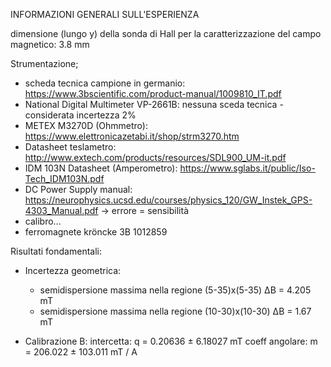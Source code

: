 INFORMAZIONI GENERALI SULL'ESPERIENZA

dimensione (lungo y) della sonda di Hall per la caratterizzazione del campo magnetico: 3.8 mm

Strumentazione;

- scheda tecnica campione in germanio: https://www.3bscientific.com/product-manual/1009810_IT.pdf
- National Digital Multimeter VP-2661B: nessuna sceda tecnica - considerata incertezza 2%
- METEX M3270D (Ohmmetro): https://www.elettronicazetabi.it/shop/strm3270.htm
- Datasheet teslametro: http://www.extech.com/products/resources/SDL900_UM-it.pdf
- IDM 103N Datasheet (Amperometro): https://www.sglabs.it/public/Iso-Tech_IDM103N.pdf 
- DC Power Supply manual: https://neurophysics.ucsd.edu/courses/physics_120/GW_Instek_GPS-4303_Manual.pdf -> errore = sensibilità
- calibro...
- ferromagnete kröncke 3B 1012859

Risultati fondamentali:

*   Incertezza geometrica:
    - semidispersione massima nella regione (5-35)x(5-35)   ∆B = 4.205  mT
    - semidispersione massima nella regione (10-30)x(10-30) ∆B = 1.67   mT

*   Calibrazione B:
    intercetta: q = 0.20636 ± 6.18027       mT
    coeff angolare: m = 206.022 ± 103.011   mT / A